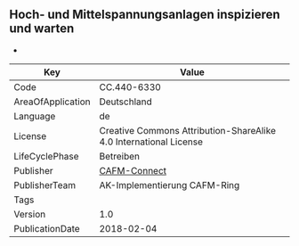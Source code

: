 ## Hoch- und Mittelspannungsanlagen inspizieren und warten
-

Key | Value |
--|--|
Code | CC.440-6330 |  
AreaOfApplication | Deutschland |  
Language | de |  
License | Creative Commons Attribution-ShareAlike 4.0 International License |  
LifeCyclePhase | Betreiben |  
Publisher | [CAFM-Connect]() |  
PublisherTeam | AK-Implementierung CAFM-Ring |  
Tags |  |  
Version | 1.0 |  
PublicationDate | 2018-02-04 |  
